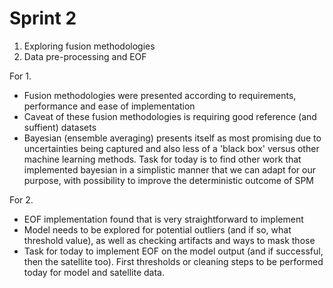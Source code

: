 # Sprint 2

1. Exploring fusion methodologies
2. Data pre-processing and EOF

For 1.
* Fusion methodologies were presented according to requirements, performance and ease of implementation
* Caveat of these fusion methodologies is requiring good reference (and suffient) datasets
* Bayesian (ensemble averaging) presents itself as most promising due to uncertainties being captured and also less of a 'black box' versus other machine learning methods. Task for today is to find other work that implemented bayesian in a simplistic manner that we can adapt for our purpose, with possibility to improve the deterministic outcome of SPM

For 2.
* EOF implementation found that is very straightforward to implement
* Model needs to be explored for potential outliers (and if so, what threshold value), as well as checking artifacts and ways to mask those
* Task for today to implement EOF on the model output (and if successful, then the satellite too). First thresholds or cleaning steps to be performed today for model and satellite data.
